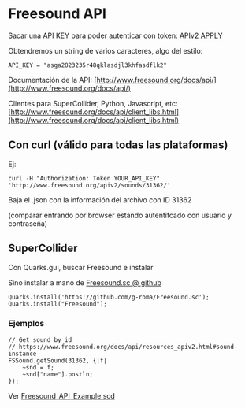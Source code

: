 # Freesound API

Sacar una API KEY para poder autenticar con token: [APIv2 APPLY](http://www.freesound.org/apiv2/apply/)

Obtendremos un string de varios caracteres, algo del estilo:
```
API_KEY = "asga2823235r48qklasdjl3khfasdflk2"
```

Documentación de la API: [http://www.freesound.org/docs/api/](http://www.freesound.org/docs/api/)

Clientes para SuperCollider, Python, Javascript, etc: [http://www.freesound.org/docs/api/client_libs.html](http://www.freesound.org/docs/api/client_libs.html)

## Con curl (válido para todas las plataformas)

Ej:
```
curl -H "Authorization: Token YOUR_API_KEY" 'http://www.freesound.org/apiv2/sounds/31362/'
```

Baja el .json con la información del archivo con ID 31362

(comparar entrando por browser estando autentifcado con usuario y contraseña)

## SuperCollider
Con Quarks.gui, buscar Freesound e instalar

Sino instalar a mano de [Freesound.sc @ github](https://github.com/g-roma/Freesound.sc)
```
Quarks.install('https://github.com/g-roma/Freesound.sc');
Quarks.install("Freesound");
```

### Ejemplos

```
// Get sound by id
// https://www.freesound.org/docs/api/resources_apiv2.html#sound-instance
FSSound.getSound(31362, {|f|
    ~snd = f;
    ~snd["name"].postln;
});
```

Ver [Freesound_API_Example.scd](Freesound_API_Example.scd)
